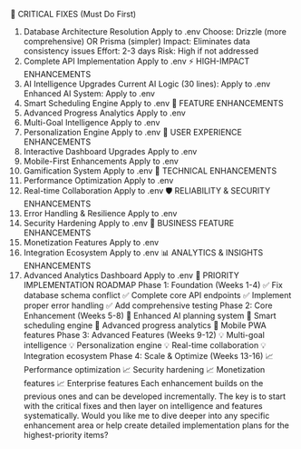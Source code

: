 🚨 CRITICAL FIXES (Must Do First)
1. Database Architecture Resolution
Apply to .env
Choose: Drizzle (more comprehensive) OR Prisma (simpler)
Impact: Eliminates data consistency issues
Effort: 2-3 days
Risk: High if not addressed
2. Complete API Implementation
Apply to .env
⚡ HIGH-IMPACT ENHANCEMENTS
3. AI Intelligence Upgrades
Current AI Logic (30 lines):
Apply to .env
Enhanced AI System:
Apply to .env
4. Smart Scheduling Engine
Apply to .env
🎯 FEATURE ENHANCEMENTS
5. Advanced Progress Analytics
Apply to .env
6. Multi-Goal Intelligence
Apply to .env
7. Personalization Engine
Apply to .env
🎨 USER EXPERIENCE ENHANCEMENTS
8. Interactive Dashboard Upgrades
Apply to .env
9. Mobile-First Enhancements
Apply to .env
10. Gamification System
Apply to .env
🔧 TECHNICAL ENHANCEMENTS
11. Performance Optimization
Apply to .env
12. Real-time Collaboration
Apply to .env
🛡️ RELIABILITY & SECURITY ENHANCEMENTS
13. Error Handling & Resilience
Apply to .env
14. Security Hardening
Apply to .env
💼 BUSINESS FEATURE ENHANCEMENTS
15. Monetization Features
Apply to .env
16. Integration Ecosystem
Apply to .env
📊 ANALYTICS & INSIGHTS ENHANCEMENTS
17. Advanced Analytics Dashboard
Apply to .env
🎯 PRIORITY IMPLEMENTATION ROADMAP
Phase 1: Foundation (Weeks 1-4)
✅ Fix database schema conflict
✅ Complete core API endpoints
✅ Implement proper error handling
✅ Add comprehensive testing
Phase 2: Core Enhancement (Weeks 5-8)
🚀 Enhanced AI planning system
🚀 Smart scheduling engine
🚀 Advanced progress analytics
🚀 Mobile PWA features
Phase 3: Advanced Features (Weeks 9-12)
💡 Multi-goal intelligence
💡 Personalization engine
💡 Real-time collaboration
💡 Integration ecosystem
Phase 4: Scale & Optimize (Weeks 13-16)
📈 Performance optimization
📈 Security hardening
📈 Monetization features
📈 Enterprise features
Each enhancement builds on the previous ones and can be developed incrementally. The key is to start with the critical fixes and then layer on intelligence and features systematically.
Would you like me to dive deeper into any specific enhancement area or help create detailed implementation plans for the highest-priority items?